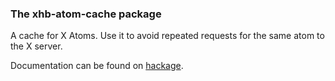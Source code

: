 ### The xhb-atom-cache package

A cache for X Atoms.
Use it to avoid repeated requests for the same atom to the X server.

Documentation can be found on [hackage](http://hackage.haskell.org/package/xhb-atom-cache).
